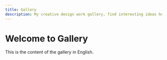 ```yaml
---
title: Gallery
description: My creative design work gallery, find interesting ideas here.
---
```


# Welcome to Gallery

This is the content of the gallery in English.
